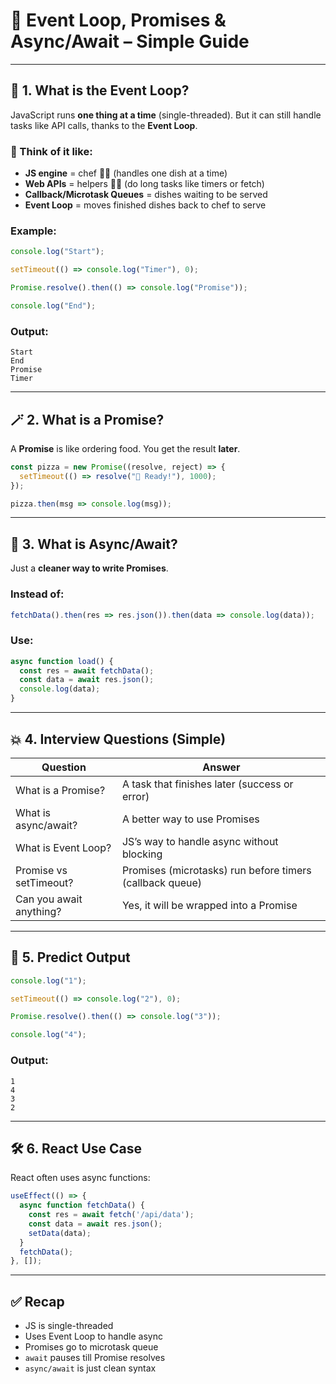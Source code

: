 
# 🔄 Event Loop, Promises & Async/Await – Simple Guide

---

## 🧠 1. What is the Event Loop?

JavaScript runs **one thing at a time** (single-threaded). But it can still handle tasks like API calls, thanks to the **Event Loop**.

### 🔁 Think of it like:
- **JS engine** = chef 🧑‍🍳 (handles one dish at a time)
- **Web APIs** = helpers 👨‍🔧 (do long tasks like timers or fetch)
- **Callback/Microtask Queues** = dishes waiting to be served
- **Event Loop** = moves finished dishes back to chef to serve

### Example:

```js
console.log("Start");

setTimeout(() => console.log("Timer"), 0);

Promise.resolve().then(() => console.log("Promise"));

console.log("End");
```

### Output:

```
Start
End
Promise
Timer
```

---

## 🪄 2. What is a Promise?

A **Promise** is like ordering food. You get the result **later**.

```js
const pizza = new Promise((resolve, reject) => {
  setTimeout(() => resolve("🍕 Ready!"), 1000);
});

pizza.then(msg => console.log(msg));
```

---

## 🤖 3. What is Async/Await?

Just a **cleaner way to write Promises**.

### Instead of:

```js
fetchData().then(res => res.json()).then(data => console.log(data));
```

### Use:

```js
async function load() {
  const res = await fetchData();
  const data = await res.json();
  console.log(data);
}
```

---

## 💥 4. Interview Questions (Simple)

| Question | Answer |
|----------|--------|
| What is a Promise? | A task that finishes later (success or error) |
| What is async/await? | A better way to use Promises |
| What is Event Loop? | JS’s way to handle async without blocking |
| Promise vs setTimeout? | Promises (microtasks) run before timers (callback queue) |
| Can you await anything? | Yes, it will be wrapped into a Promise |

---

## 🧪 5. Predict Output

```js
console.log("1");

setTimeout(() => console.log("2"), 0);

Promise.resolve().then(() => console.log("3"));

console.log("4");
```

### Output:
```
1
4
3
2
```

---

## 🛠 6. React Use Case

React often uses async functions:

```js
useEffect(() => {
  async function fetchData() {
    const res = await fetch('/api/data');
    const data = await res.json();
    setData(data);
  }
  fetchData();
}, []);
```

---

## ✅ Recap

- JS is single-threaded
- Uses Event Loop to handle async
- Promises go to microtask queue
- `await` pauses till Promise resolves
- `async/await` is just clean syntax
